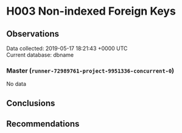 # H003 Non-indexed Foreign Keys #

## Observations ##
Data collected: 2019-05-17 18:21:43 +0000 UTC  
Current database: dbname  

### Master (`runner-72989761-project-9951336-concurrent-0`) ###


No data


## Conclusions ##


## Recommendations ##

